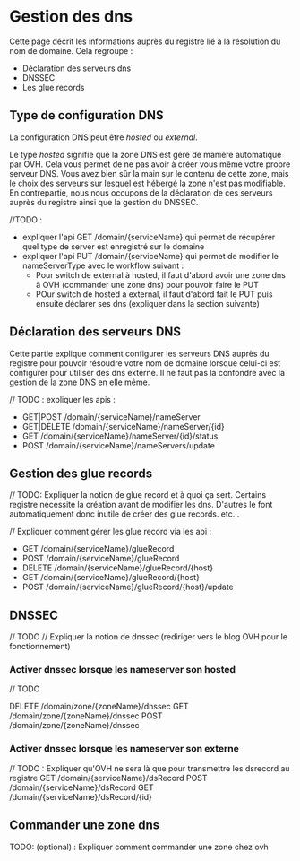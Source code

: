 # Gestion des dns

Cette page décrit les informations auprès du registre lié à la résolution du nom de domaine. Cela regroupe :

- Déclaration des serveurs dns
- DNSSEC
- Les glue records

## Type de configuration DNS

La configuration DNS peut être _hosted_ ou _external_.

Le type _hosted_ signifie que la zone DNS est géré de manière automatique par OVH.
Cela vous permet de ne pas avoir à créer vous même votre propre serveur DNS.
Vous avez bien sûr la main sur le contenu de cette zone, mais le choix des serveurs sur lesquel est hébergé la zone n'est pas modifiable. En contrepartie, nous nous occupons de la déclaration de ces serveurs auprès du registre ainsi que la gestion du DNSSEC.

//TODO :

- expliquer l'api GET /domain/{serviceName} qui permet de récupérer quel type de server est enregistré sur le domaine
- expliquer l'api PUT /domain/{serviceName} qui permet de modifier le nameServerType avec le workflow suivant :
  - Pour switch de external à hosted, il faut d'abord avoir une zone dns à OVH (commander une zone dns) pour pouvoir faire le PUT
  - POur switch de hosted à external, il faut d'abord fait le PUT puis ensuite déclarer ses dns (expliquer dans la section suivante)

## Déclaration des serveurs DNS

Cette partie explique comment configurer les serveurs DNS auprès du registre pour pouvoir résoudre votre nom de domaine lorsque celui-ci est configurer pour utiliser des dns externe. Il ne faut pas la confondre avec la gestion de la zone DNS en elle même.

// TODO : expliquer les apis :

- GET|POST /domain/{serviceName}/nameServer
- GET|DELETE /domain/{serviceName}/nameServer/{id}
- GET /domain/{serviceName}/nameServer/{id}/status
- POST /domain/{serviceName}/nameServers/update

## Gestion des glue records

// TODO: Expliquer la notion de glue record et à quoi ça sert. Certains registre nécessite la création avant de modifier les dns. D'autres le font automatiquement donc inutile de créer des glue records. etc...

// Expliquer comment gérer les glue record via les api :

- GET /domain/{serviceName}/glueRecord
- POST /domain/{serviceName}/glueRecord
- DELETE /domain/{serviceName}/glueRecord/{host}
- GET /domain/{serviceName}/glueRecord/{host}
- POST /domain/{serviceName}/glueRecord/{host}/update

## DNSSEC

// TODO
// Expliquer la notion de dnssec (rediriger vers le blog OVH pour le fonctionnement)

### Activer dnssec lorsque les nameserver son hosted

// TODO

DELETE /domain/zone/{zoneName}/dnssec
GET /domain/zone/{zoneName}/dnssec
POST /domain/zone/{zoneName}/dnssec

### Activer dnssec lorsque les nameserver son externe

// TODO : Expliquer qu'OVH ne sera là que pour transmettre les dsrecord au registre
GET /domain/{serviceName}/dsRecord
POST /domain/{serviceName}/dsRecord
GET /domain/{serviceName}/dsRecord/{id}

## Commander une zone dns

TODO: (optional) : Expliquer comment commander une zone chez ovh
